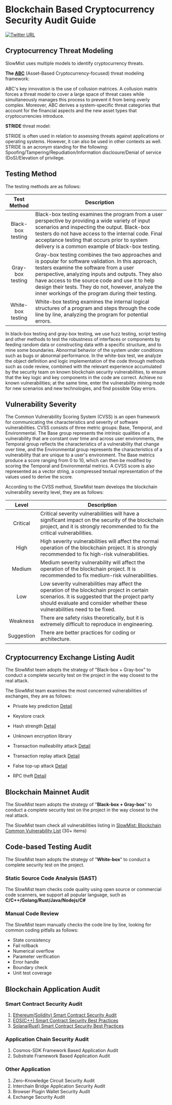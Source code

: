 # Blockchain Based Cryptocurrency Security Audit Guide

[![Twitter URL](https://img.shields.io/twitter/url/https/twitter.com/slowmist_team.svg?style=social&label=Follow%20%40SlowMist_Team)](https://twitter.com/slowmist_team)

## Cryptocurrency Threat Modeling

SlowMist uses multiple models to identify cryptocurrency threats.

**The [ABC](https://arxiv.org/abs/1903.03422)** (Asset-Based Cryptocurrency-focused) threat modeling framework:

ABC's key innovation is the use of collusion matrices. A collusion matrix forces a threat model to cover a large space of threat cases while simultaneously manages this process to prevent it from being overly complex. Moreover, ABC derives a system-specific threat categories that account for the financial aspects and the new asset types that cryptocurrencies introduce. 

**STRIDE** threat model:

STRIDE is often used in relation to assessing threats against applications or operating systems. However, it can also be used in other contexts as well. STRIDE is an acronym standing for the following: Spoofing/Tampering/Repudiation/Information disclosure/Denial of service (DoS)/Elevation of privilege.

## Testing Method
The testing methods are as follows:

| Test Method | Description |
| :---: | --- |
| Black-box testing | Black-box testing examines the program from a user perspective by providing a wide variety of input scenarios and inspecting the output. Black-box testers do not have access to the internal code. Final acceptance testing that occurs prior to system delivery is a common example of black-box testing. |
| Gray-box testing | Gray-box testing combines the two approaches and is popular for software validation. In this approach, testers examine the software from a user perspective, analyzing inputs and outputs. They also have access to the source code and use it to help design their tests. They do not, however, analyze the inner workings of the program during their testing. |
| White-box testing | White-box testing examines the internal logical structures of a program and steps through the code line by line, analyzing the program for potential errors. |

In black-box testing and gray-box testing, we use fuzz testing, script testing and other methods to test the robustness of interfaces or components by feeding random data or constructing data with a specific structure, and to mine some boundaries. Abnormal behavior of the system under conditions such as bugs or abnormal performance. In the white-box test, we analyze the object definition and logic implementation of the code through methods such as code review, combined with the relevant experience accumulated by the security team on known blockchain security vulnerabilities, to ensure that the key logic and key components in the code are correct. Achieve no known vulnerabilities; at the same time, enter the vulnerability mining mode for new scenarios and new technologies, and find possible 0day errors.

## Vulnerability Severity
The Common Vulnerability Scoring System (CVSS) is an open framework for communicating the characteristics and severity of software vulnerabilities. CVSS consists of three metric groups: Base, Temporal, and Environmental. The Base group represents the intrinsic qualities of a vulnerability that are constant over time and across user environments, the Temporal group reflects the characteristics of a vulnerability that change over time, and the Environmental group represents the characteristics of a vulnerability that are unique to a user's environment. The Base metrics produce a score ranging from 0 to 10, which can then be modified by scoring the Temporal and Environmental metrics. A CVSS score is also represented as a vector string, a compressed textual representation of the values used to derive the score. 

According to the CVSS method, SlowMist team develops the blockchain vulnerability severity level, they are as follows:

| Level | Description |
| :---: | --- |
| Critical | Critical severity vulnerabilities will have a significant impact on the security of the blockchain project, and it is strongly recommended to fix the critical vulnerabilities. |
| High | High severity vulnerabilities will affect the normal operation of the blockchain project. It is strongly recommended to fix high-risk vulnerabilities. |
| Medium | Medium severity vulnerability will affect the operation of the blockchain project. It is recommended to fix medium-risk vulnerabilities. |
| Low | Low severity vulnerabilities may affect the operation of the blockchain project in certain scenarios. It is suggested that the project party should evaluate and consider whether these vulnerabilities need to be fixed. |
| Weakness | There are safety risks theoretically, but it is extremely difficult to reproduce in engineering. |
| Suggestion | There are better practices for coding or architecture. |

## Cryptocurrency Exchange Listing Audit

The SlowMist team adopts the strategy of "Black-box + Gray-box" to conduct a complete security test on the project in the way closest to the real attack.

The SlowMist team examines the most concerned vulnerabilities of exchanges, they are as follows:

- Private key prediction
  [Detail](./Blockchain-Common-Vulnerability-List.md#private-key-prediction)

- Keystore crack

- Hash strength
  [Detail](./Blockchain-Common-Vulnerability-List.md#collision-attack)

- Unknown encryption library

- Transaction malleability attack
  [Detail](./Blockchain-Common-Vulnerability-List.md#transaction-malleability-attack)

- Transaction replay attack
  [Detail](./Blockchain-Common-Vulnerability-List.md#transaction-replay-attack)

- False top-up attack
  [Detail](./Blockchain-Common-Vulnerability-List.md#false-top-up-attack)

- RPC theft
  [Detail](./Blockchain-Common-Vulnerability-List.md#the-ethereum-black-valentines-day-vulnerability)

## Blockchain Mainnet Audit

The SlowMist team adopts the strategy of "**Black-box + Gray-box**" to conduct a complete security test on the project in the way closest to the real attack.

The SlowMist team check all vulnerabilities listing  in [SlowMist: Blockchain Common Vulnerability List](./Blockchain-Common-Vulnerability-List.md) (30+ items)

## Code-based Testing Audit

The SlowMist team adopts the strategy of "**White-box**" to conduct a complete security test on the project.

### Static Source Code Analysis (SAST)
The SlowMist team checks code quality using open source or commercial code scanners, we support all popular language, such as **C/C++/Golang/Rust/Java/Nodejs/C#**

### Manual Code Review

The SlowMist team manually checks the code line by line, looking for common coding pitfalls as follows:  

- State consistency
- Fail rollback
- Numerical overflow
- Parameter verification
- Error handle
- Boundary check
- Unit test coverage


## Blockchain Application Audit
### Smart Contract Security Audit
1. [Ethereum(Solidity) Smart Contract Security Audit](https://www.slowmist.com/en/service-smart-contract-security-audit.html)
2. [EOS(C++) Smart Contract Security Best Practices](https://github.com/slowmist/eos-smart-contract-security-best-practices)
3. [Solana(Rust) Smart Contract Security Best Practices](https://github.com/slowmist/solana-smart-contract-security-best-practices)

### Application Chain Security Audit
1. Cosmos-SDK Framework Based Application Audit  
2. Substrate Framework Based Application Audit  

### Other Application
1. Zero-Knowledge Circuit Security Audit  
2. Interchain Bridge Application Security Audit  
3. Browser Plugin Wallet Security Audit  
4. Exchange Security Audit 
